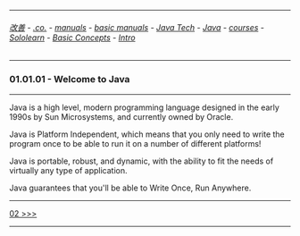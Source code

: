 
---

###### [改善](https://github.com/ttltrk/0C/blob/master/README.MD) - [.co.](https://github.com/ttltrk/PRG/blob/master/CODING.MD) - [manuals](https://github.com/ttltrk/PRG/blob/master/MAN.MD) - [basic manuals](https://github.com/ttltrk/PRG/blob/master/MANUALS.MD) - [Java Tech](https://github.com/ttltrk/PRG/blob/master/JAVA/DOC/JT/JT.MD) - [Java](https://github.com/ttltrk/PRG/blob/master/JAVA/DOC/OJM/OJM.MD) - [courses](https://github.com/ttltrk/PRG/blob/master/JAVA/DOC/CM/JT.MD) - [Sololearn](https://github.com/ttltrk/PRG/blob/master/JAVA/DOC/SL/SL.MD) - [Basic Concepts](https://github.com/ttltrk/PRG/blob/master/JAVA/DOC/SL/01/01.MD) - [Intro](https://github.com/ttltrk/PRG/blob/master/JAVA/DOC/SL/01/0101/0101.MD)

---

### 01.01.01 - Welcome to Java

---

Java is a high level, modern programming language designed in the early 1990s by Sun Microsystems, 
and currently owned by Oracle. 

Java is Platform Independent, which means that you only need to write the program once 
to be able to run it on a number of different platforms!

Java is portable, robust, and dynamic, with the ability to fit the needs of virtually 
any type of application.

Java guarantees that you'll be able to Write Once, Run Anywhere.

---

[02 >>>](https://github.com/ttltrk/PRG/blob/master/JAVA/DOC/SL/01/0101/010102/010102.MD)

---

